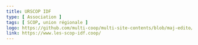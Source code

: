 ```yaml
---
title: URSCOP IDF
type: [ Association ]
tags: [ SCOP, union régionale ]
logo: https://github.com/multi-coop/multi-site-contents/blob/maj-edito/texts/network/images/Logo_Les_SCOP_Societes_cooperatives.png
link: https://www.les-scop-idf.coop/
---
```


